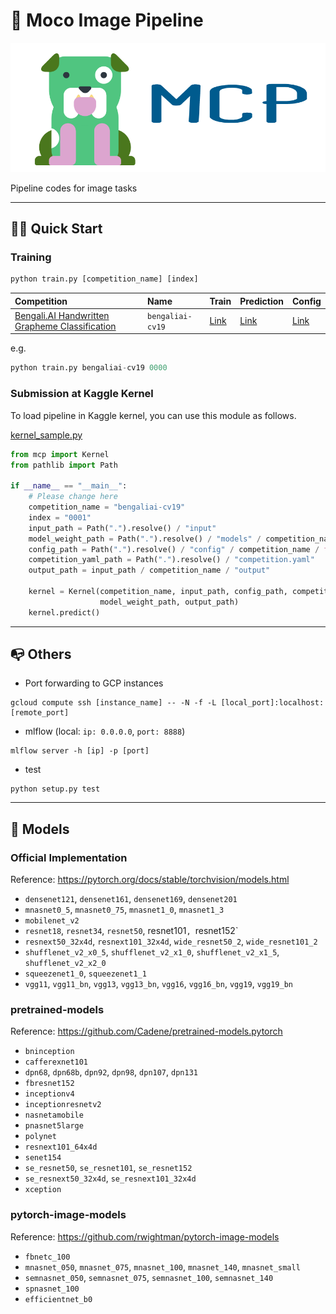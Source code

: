 # 🐅 Moco Image Pipeline

![](https://github.com/j20232/moco_image_pipeline/blob/master/assets/logo.png)

Pipeline codes for image tasks

---

## 🏃‍♂️ Quick Start

### Training

```py
python train.py [competition_name] [index]
```

|Competition|Name|Train|Prediction|Config|
|:-|:-|:-|:-|:-|
|[Bengali.AI Handwritten Grapheme Classification](https://www.kaggle.com/c/bengaliai-cv19)|`bengaliai-cv19` | [Link](https://github.com/j20232/moco_image_pipeline/blob/master/competition/Bengali.py) | [Link](https://github.com/j20232/moco_image_pipeline/blob/master/competition/BengaliKernel.py) |[Link](https://github.com/j20232/moco_image_pipeline/tree/master/config/bengaliai-cv19")|

e.g.

```py
python train.py bengaliai-cv19 0000
```

### Submission at Kaggle Kernel
To load pipeline in Kaggle kernel, you can use this module as follows.

[kernel_sample.py](https://github.com/j20232/moco_image_pipeline/blob/master/kernel_sample.py)

```py
from mcp import Kernel
from pathlib import Path

if __name__ == "__main__":
    # Please change here
    competition_name = "bengaliai-cv19"
    index = "0001"
    input_path = Path(".").resolve() / "input"
    model_weight_path = Path(".").resolve() / "models" / competition_name / index / f"{index}.pth"
    config_path = Path(".").resolve() / "config" / competition_name / f"{index}.yaml"
    competition_yaml_path = Path(".").resolve() / "competition.yaml"
    output_path = input_path / competition_name / "output"

    kernel = Kernel(competition_name, input_path, config_path, competition_yaml_path,
                    model_weight_path, output_path)
    kernel.predict()
```

---

## 📭 Others

- Port forwarding to GCP instances

```
gcloud compute ssh [instance_name] -- -N -f -L [local_port]:localhost:[remote_port]
```

- mlflow (local: `ip: 0.0.0.0`, `port: 8888`)

```
mlflow server -h [ip] -p [port]
```

- test

```
python setup.py test
```

---

## 🐣 Models

### Official Implementation

Reference: https://pytorch.org/docs/stable/torchvision/models.html

- `densenet121`, `densenet161`, `densenet169`, `densenet201`
- `mnasnet0_5`, `mnasnet0_75`, `mnasnet1_0`, `mnasnet1_3`
- `mobilenet_v2`
- `resnet18`, `resnet34`, `resnet50`, resnet101`, `resnet152`
- `resnext50_32x4d`, `resnext101_32x4d`, `wide_resnet50_2`, `wide_resnet101_2`
- `shufflenet_v2_x0_5`, `shufflenet_v2_x1_0`, `shufflenet_v2_x1_5`, `shufflenet_v2_x2_0`
- `squeezenet1_0`, `squeezenet1_1`
- `vgg11`, `vgg11_bn`, `vgg13`, `vgg13_bn`, `vgg16`, `vgg16_bn`, `vgg19`, `vgg19_bn` 

### pretrained-models

Reference: https://github.com/Cadene/pretrained-models.pytorch

- `bninception`
- `cafferexnet101`
- `dpn68`, `dpn68b`, `dpn92`, `dpn98`, `dpn107`, `dpn131`
- `fbresnet152`
- `inceptionv4`
- `inceptionresnetv2`
- `nasnetamobile`
- `pnasnet5large`
- `polynet`
- `resnext101_64x4d`
- `senet154`
- `se_resnet50`, `se_resnet101`, `se_resnet152`
- `se_resnext50_32x4d`, `se_resnext101_32x4d`
- `xception`

### pytorch-image-models

Reference: https://github.com/rwightman/pytorch-image-models

- `fbnetc_100`
- `mnasnet_050`, `mnasnet_075`, `mnasnet_100`, `mnasnet_140`, `mnasnet_small`
- `semnasnet_050`, `semnasnet_075`, `semnasnet_100`, `semnasnet_140`
- `spnasnet_100`
- `efficientnet_b0`
